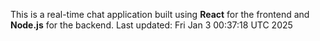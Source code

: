 This is a real-time chat application built using **React** for the frontend and **Node.js** for the backend.
Last updated: Fri Jan  3 00:37:18 UTC 2025
